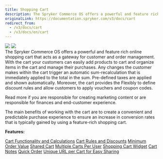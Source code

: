```yaml
---
title: Shopping Cart
description: The Spryker Commerce OS offers a powerful and feature rich online shopping cart that acts as a gateway for customer and order management.
originalLink: https://documentation.spryker.com/v3/docs/cart
redirect_from:
  - /v3/docs/cart
  - /v3/docs/en/cart
---
```


<div class='feature-text'>
    <div class='feature-images'>
    <img class="light-mode" src="https://spryker.s3.eu-central-1.amazonaws.com/docs/Document+360/Capabilities+icons/light/cart.svg"/>
    <img class="dark-mode" src="https://spryker.s3.eu-central-1.amazonaws.com/docs/Document+360/Capabilities+icons/dark/cart.svg"/>
    </div>
    <div class="feature-text-wrap">
The Spryker Commerce OS offers a powerful and feature rich online shopping cart that acts as a gateway for customer and order management. With the cart your customers can easily add products to cart and organize items in the cart and manage their purchases. Any changes the customer makes within the cart trigger an automatic sum-recalculation that is immediately applied to the total in the sum. Pre-defined taxes are applied and shown automatically. Moreover, the cart provides the Flexibly to define discount rules and allow customers to apply vouchers and coupon codes.

Read more if you are responsible for creating marketing content or are responsible for finances and end-customer experience.

The main benefits of working with the cart are to create a convenient and predictable purchase experience to ensure an increase in conversion rates that is typically gained by using a feature-rich shopping cart.
</div>
</div>

**Features:**
<div>
<a class="feature-link" href="https://documentation.spryker.com/v4/docs/cart-functionality-calculations">Cart Functionality and Calculations</a>   
<a class="feature-link" href="https://documentation.spryker.com/v4/docs/cart-rules-discounts">Cart Rules and Discounts</a>   
<a class="feature-link" href="https://documentation.spryker.com/v2/docs/minimum-order-value-201903">Minimum Order Value</a>   
<a class="feature-link" href="https://documentation.spryker.com/v4/docs/shared-cart">Shared Cart</a>   
<a class="feature-link" href="https://documentation.spryker.com/v4/docs/multiple-cart-per-user">Multiple Carts Per User</a>   
    <a class="feature-link" href="https://documentation.spryker.com/v4/docs/cart-widget">Shopping Cart Widget</a>  
    <a class="feature-link" href="https://documentation.spryker.com/v4/docs/cart-notes">Cart Notes</a>  
    <a class="feature-link" href="https://documentation.spryker.com/v2/docs/quick-order-201903">Quick Order</a>
<a class="feature-link" href="https://documentation.spryker.com/v3/docs/unique-url-per-cart-for-easy-sharing-201907">Unique URL per Cart for Easy Sharing</a>   
    </div>
